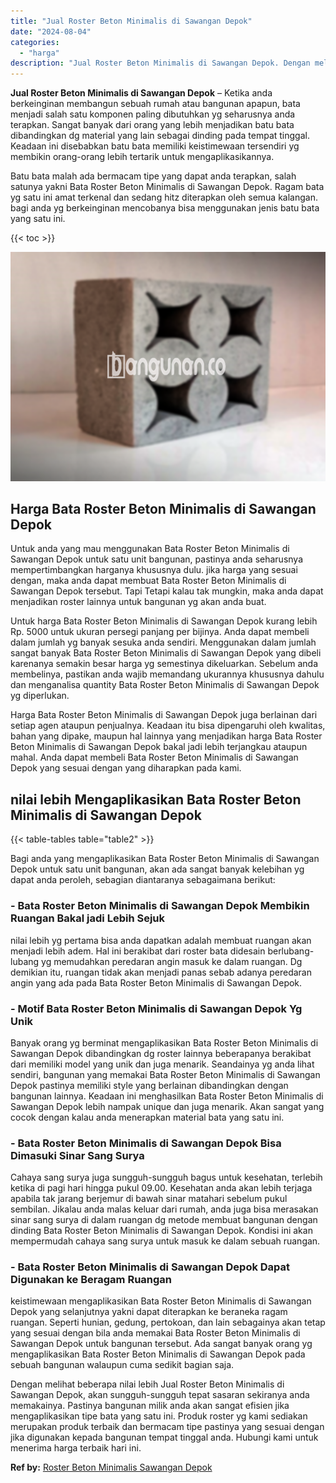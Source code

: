 ```yaml
---
title: "Jual Roster Beton Minimalis di Sawangan Depok"
date: "2024-08-04"
categories: 
  - "harga"
description: "Jual Roster Beton Minimalis di Sawangan Depok. Dengan melihat beberapa nilai lebih Jual Roster Beton Minimalis di Sawangan Depok, akan sungguh-sungguh tepat..."
---
```


**Jual Roster Beton Minimalis di Sawangan Depok** – Ketika anda berkeinginan membangun sebuah rumah atau bangunan apapun, bata menjadi salah satu komponen paling dibutuhkan yg seharusnya anda terapkan. Sangat banyak dari orang yang lebih menjadikan batu bata dibandingkan dg material yang lain sebagai dinding pada tempat tinggal. Keadaan ini disebabkan batu bata memiliki keistimewaan tersendiri yg membikin orang-orang lebih tertarik untuk mengaplikasikannya.

Batu bata malah ada bermacam tipe yang dapat anda terapkan, salah satunya yakni Bata Roster Beton Minimalis di Sawangan Depok. Ragam bata yg satu ini amat terkenal dan sedang hitz diterapkan oleh semua kalangan. bagi anda yg berkeinginan mencobanya bisa menggunakan jenis batu bata yang satu ini.

{{< toc >}}

![Jual Roster Beton Minimalis di Sawangan Depok](/images/bata-roster-minimalis-23.png)

## Harga Bata Roster Beton Minimalis di Sawangan Depok

Untuk anda yang mau menggunakan Bata Roster Beton Minimalis di Sawangan Depok untuk satu unit bangunan, pastinya anda seharusnya mempertimbangkan harganya khususnya dulu. jika harga yang sesuai dengan, maka anda dapat membuat Bata Roster Beton Minimalis di Sawangan Depok tersebut. Tapi Tetapi kalau tak mungkin, maka anda dapat menjadikan roster lainnya untuk bangunan yg akan anda buat.

Untuk harga Bata Roster Beton Minimalis di Sawangan Depok kurang lebih Rp. 5000 untuk ukuran persegi panjang per bijinya. Anda dapat membeli dalam jumlah yg banyak sesuka anda sendiri. Menggunakan dalam jumlah sangat banyak Bata Roster Beton Minimalis di Sawangan Depok yang dibeli karenanya semakin besar harga yg semestinya dikeluarkan. Sebelum anda membelinya, pastikan anda wajib memandang ukurannya khususnya dahulu dan menganalisa quantity Bata Roster Beton Minimalis di Sawangan Depok yg diperlukan.

Harga Bata Roster Beton Minimalis di Sawangan Depok juga berlainan dari setiap agen ataupun penjualnya. Keadaan itu bisa dipengaruhi oleh kwalitas, bahan yang dipake, maupun hal lainnya yang menjadikan harga Bata Roster Beton Minimalis di Sawangan Depok bakal jadi lebih terjangkau ataupun mahal. Anda dapat membeli Bata Roster Beton Minimalis di Sawangan Depok yang sesuai dengan yang diharapkan pada kami.

## nilai lebih Mengaplikasikan Bata Roster Beton Minimalis di Sawangan Depok

{{< table-tables table="table2" >}}

Bagi anda yang mengaplikasikan Bata Roster Beton Minimalis di Sawangan Depok untuk satu unit bangunan, akan ada sangat banyak kelebihan yg dapat anda peroleh, sebagian diantaranya sebagaimana berikut:

### \- Bata Roster Beton Minimalis di Sawangan Depok Membikin Ruangan Bakal jadi Lebih Sejuk

nilai lebih yg pertama bisa anda dapatkan adalah membuat ruangan akan menjadi lebih adem. Hal ini berakibat dari roster bata didesain berlubang-lubang yg memudahkan peredaran angin masuk ke dalam ruangan. Dg demikian itu, ruangan tidak akan menjadi panas sebab adanya peredaran angin yang ada pada Bata Roster Beton Minimalis di Sawangan Depok.

### \- Motif Bata Roster Beton Minimalis di Sawangan Depok Yg Unik

Banyak orang yg berminat mengaplikasikan Bata Roster Beton Minimalis di Sawangan Depok dibandingkan dg roster lainnya beberapanya berakibat dari memiliki model yang unik dan juga menarik. Seandainya yg anda lihat sendiri, bangunan yang memakai Bata Roster Beton Minimalis di Sawangan Depok pastinya memiliki style yang berlainan dibandingkan dengan bangunan lainnya. Keadaan ini menghasilkan Bata Roster Beton Minimalis di Sawangan Depok lebih nampak unique dan juga menarik. Akan sangat yang cocok dengan kalau anda menerapkan material bata yang satu ini.

### \- Bata Roster Beton Minimalis di Sawangan Depok Bisa Dimasuki Sinar Sang Surya

Cahaya sang surya juga sungguh-sungguh bagus untuk kesehatan, terlebih ketika di pagi hari hingga pukul 09.00. Kesehatan anda akan lebih terjaga apabila tak jarang berjemur di bawah sinar matahari sebelum pukul sembilan. Jikalau anda malas keluar dari rumah, anda juga bisa merasakan sinar sang surya di dalam ruangan dg metode membuat bangunan dengan dinding Bata Roster Beton Minimalis di Sawangan Depok. Kondisi ini akan mempermudah cahaya sang surya untuk masuk ke dalam sebuah ruangan.

### \- Bata Roster Beton Minimalis di Sawangan Depok Dapat Digunakan ke Beragam Ruangan

keistimewaan mengaplikasikan Bata Roster Beton Minimalis di Sawangan Depok yang selanjutnya yakni dapat diterapkan ke beraneka ragam ruangan. Seperti hunian, gedung, pertokoan, dan lain sebagainya akan tetap yang sesuai dengan bila anda memakai Bata Roster Beton Minimalis di Sawangan Depok untuk bangunan tersebut. Ada sangat banyak orang yg mengaplikasikan Bata Roster Beton Minimalis di Sawangan Depok pada sebuah bangunan walaupun cuma sedikit bagian saja.

Dengan melihat beberapa nilai lebih Jual Roster Beton Minimalis di Sawangan Depok, akan sungguh-sungguh tepat sasaran sekiranya anda memakainya. Pastinya bangunan milik anda akan sangat efisien jika mengaplikasikan tipe bata yang satu ini. Produk roster yg kami sediakan merupakan produk terbaik dan bermacam tipe pastinya yang sesuai dengan jika digunakan kepada bangunan tempat tinggal anda. Hubungi kami untuk menerima harga terbaik hari ini.

**Ref by:** [Roster Beton Minimalis Sawangan Depok](https://id.wikipedia.org/wiki/Roster)
